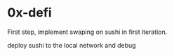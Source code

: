 # 0x-defi

First step, implement swaping on sushi in first iteration.

deploy sushi to the local network and debug